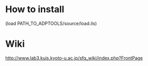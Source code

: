 # How to install
(load PATH_TO_ADPTOOLS/source/load.ils)

# Wiki
http://www.lab3.kuis.kyoto-u.ac.jp/sfq_wiki/index.php?FrontPage

